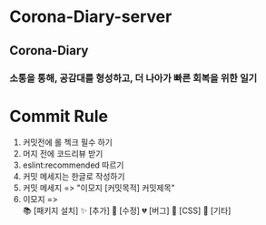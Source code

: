 # Corona-Diary-server

## Corona-Diary

### 소통을 통해, 공감대를 형성하고, 더 나아가 빠른 회복을 위한 일기

# Commit Rule

1. 커밋전에 롤 첵크 필수 하기
2. 머지 전에 코드리뷰 받기
3. eslint:recommended 따르기
4. 커밋 메세지는 한글로 작성하기
5. 커밋 메세지 => "이모지 [커밋목적] 커밋제목"
6. 이모지 =>  
   :books: [패키지 설치]
   :sparkles: [추가]
   :hammer: [수정]
   :broken_heart: [버그]
   :nail_care: [CSS]
   :guitar: [기타]
